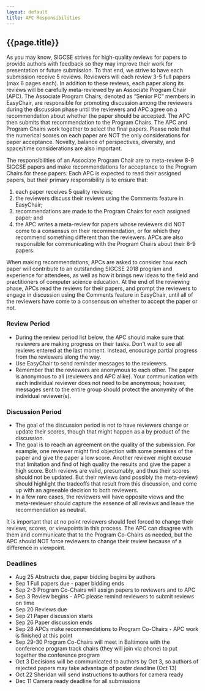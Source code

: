 ```yaml
---
layout: default
title: APC Responsibilities
---
```


<h2>{{page.title}}</h2>

As you may know, SIGCSE strives for high-quality reviews for papers to provide authors with feedback so they may improve their work for presentation or future submission. To that end, we strive to have each submission receive 5 reviews. Reviewers will each review 3-5 full papers (max 6 pages each). In addition to these reviews, each paper along its reviews will be carefully meta-reviewed by an Associate Program Chair (APC). The Associate Program Chairs, denoted as “Senior PC” members in EasyChair, are responsible for promoting discussion among the reviewers during the discussion phase until the reviewers and APC agree on a recommendation about whether the paper should be accepted. The APC then submits that recommendation to the Program Chairs. The APC and Program Chairs work together to select the final papers. Please note that the numerical scores on each paper are NOT the only considerations for paper acceptance. Novelty, balance of perspectives, diversity, and space/time considerations are also important.

The responsibilities of an Associate Program Chair are to meta-review 8-9 SIGCSE papers and make recommendations for acceptance to the Program Chairs for these papers. Each APC is expected to read their assigned papers, but their primary responsibility is to ensure that:

1. each paper receives 5 quality reviews;
2. the reviewers discuss their reviews using the Comments feature in EasyChair;
3. recommendations are made to the Program Chairs for each assigned paper; and
4. the APC writes a meta-review for papers whose reviewers did NOT come to a consensus on their recommendation, or for which they recommend something different than the reviewers. APCs are also responsible for communicating with the Program Chairs about their 8-9 papers.

When making recommendations, APCs are asked to consider how each paper will contribute to an outstanding SIGCSE 2018 program and experience for attendees, as well as how it brings new ideas to the field and practitioners of computer science education. At the end of the reviewing phase, APCs read the reviews for their papers, and prompt the reviewers to engage in discussion using the Comments feature in EasyChair, until all of the reviewers have come to a consensus on whether to accept the paper or not.

### Review Period

* During the review period list below, the APC should make sure that reviewers are making progress on their tasks. Don't wait to see all reviews entered at the last moment. Instead, encourage partial progress from the reviewers along the way.
* Use EasyChair to send reminder messages to the reviewers.
* Remember that the reviewers are anonymous to each other. The paper is anonymous to all (reviewers and APC alike).  Your communication with each individual reviewer does not need to be anonymous; however, messages sent to the entire group should protect the anonymity of the individual reviewer(s).

### Discussion Period

* The goal of the discussion period is not to have reviewers change or update their scores, though that might happen as a by product of the discussion.
* The goal is to reach an agreement on the quality of the submission. For example, one reviewer might find objection with some premises of the paper and give the paper a low score. Another reviewer might excuse that limitation and find of high quality the results and give the paper a high score. Both reviews are valid, presumably, and thus their scores should not be updated. But their reviews (and possibly the meta-review) should highlight the tradeoffs that result from this discussion, and come up with an agreeable decision to both reviewers.
* In a few rare cases, the reviewers will have opposite views and the meta-reviewer should capture the essence of all reviews and leave the recommendation as neutral.

It is important that at no point reviewers should feel forced to change their reviews, scores, or viewpoints in this process. The APC can disagree with them and communicate that to the Program Co-Chairs as needed, but the APC should NOT force reviewers to change their review because of a difference in viewpoint.

### Deadlines

* Aug 25	Abstracts due, paper bidding begins by authors
* Sep  1	Full papers due - paper bidding ends
* Sep 2-3	Program Co-Chairs will assign papers to reviewers and to APC
* Sep 3	Review begins - APC please remind reviewers to submit reviews on time
* Sep 20	Reviews due
* Sep 21	Paper discussion starts
* Sep 26	Paper discussion ends
* Sep 28	APCs make recommendations to Program Co-Chairs - APC work is finished at this point
* Sep 29-30	Program Co-Chairs will meet in Baltimore with the conference program track chairs (they will join via phone) to put together the conference program
* Oct 3	Decisions will be communicated to authors by Oct 3, so authors of rejected papers may take advantage of poster deadline (Oct 13)
* Oct 22	Sheridan will send instructions to authors for camera ready
* Dec 11	Camera ready deadline for all submissions
